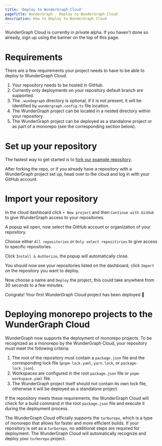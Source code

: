 ```yaml
---
title: 'Deploy to WunderGraph Cloud'
pageTitle: WunderGraph - Deploy to WunderGraph Cloud
description: How to Deploy to WunderGraph Cloud
---
```


WunderGraph Cloud is currently in private alpha. If you haven't done so already, sign up using the banner on the top of this page.

# Requirements

There are a few requirements your project needs to have to be able to deploy to WunderGraph Cloud.

1. Your repository needs to be hosted in GitHub.
2. Currently only deployments on your repository default branch are supported.
3. The `.wundegraph` directory is optional, if it is not present, it will be identified by `wundergraph.config.ts` file location.
4. The WunderGraph project can be located in a nested directory within your repository.
5. The WunderGraph project can be deployed as a standalone project or as part of a monorepo (see the corresponding section below).

# Set up your repository

The fastest way to get started is to [fork our example repository](https://github.com/wundergraph/cloud-starter/fork).

After forking the repo, or if you already have a repository with a WunderGraph project set up,
head over to the cloud and log in with your GitHub account.

# Import your repository

In the cloud dashboard click `+ New project` and then `Continue with GitHub` to give WunderGraph access to your repositories.

A popup wil open, now select the GitHub account or organization of your repository.

Choose either `All repositories` or `Only select repositiries` to give access to specific repositories.

Click `Install & Authorize`, the popup will automatically close.

You should now see your repositories listed on the dashboard, click `Import` on the repository you want to deploy.

Now choose a name and `Deploy` the project, this could take anywhere from 30 seconds to a few minutes.

Congrats! Your first WunderGraph Cloud project has been deployed 🥳

# Deploying monorepo projects to the WunderGraph Cloud

WunderGraph now supports the deployment of monorepo projects. To be recognized as a monorepo by the WunderGraph Cloud,
your repository must meet the following criteria:

1. The root of the repository must contain a `package.json` file and the corresponding lock file (`pnpm-lock.yaml`, `yarn.lock`, or `package-lock.json`).
2. Workspaces are configured in the root `package.json` file or `pnpm-workspace.yaml` file.
3. The WunderGraph project itself should not contain its own lock file, otherwise it will be deployed as a standalone project.

If the repository meets these requirements, the WunderGraph Cloud will check for a build command in the root `package.json` file
and execute it during the deployment process.

The WunderGraph Cloud officially supports the `turborepo`, which is a type of monorepo that allows for faster and more efficient builds.
If your repository is set as a `turborepo`, no additional steps are required for deployment.
The WunderGraph Cloud will automatically recognize and deploy your `turborepo` project.
